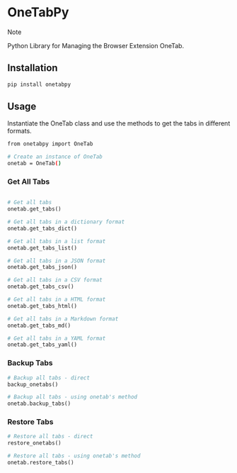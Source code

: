 # OneTabPy

> [!NOTE]
> Python Library for Managing the Browser Extension OneTab.

## Installation

```bash
pip install onetabpy
```

## Usage

Instantiate the OneTab class and use the methods to get the tabs in different formats.

```bash
from onetabpy import OneTab

# Create an instance of OneTab
onetab = OneTab()
```

### Get All Tabs

```python

# Get all tabs
onetab.get_tabs()

# Get all tabs in a dictionary format
onetab.get_tabs_dict()

# Get all tabs in a list format
onetab.get_tabs_list()

# Get all tabs in a JSON format
onetab.get_tabs_json()

# Get all tabs in a CSV format
onetab.get_tabs_csv()

# Get all tabs in a HTML format
onetab.get_tabs_html()

# Get all tabs in a Markdown format
onetab.get_tabs_md()

# Get all tabs in a YAML format
onetab.get_tabs_yaml()
```

### Backup Tabs

```python
# Backup all tabs - direct
backup_onetabs()

# Backup all tabs - using onetab's method
onetab.backup_tabs()
```

### Restore Tabs

```python
# Restore all tabs - direct
restore_onetabs()

# Restore all tabs - using onetab's method
onetab.restore_tabs()
```
